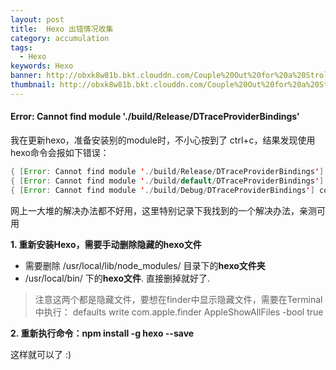 ```yaml
---
layout: post
title:  Hexo 出错情况收集
category: accumulation
tags:
  - Hexo
keywords: Hexo
banner: http://obxk8w81b.bkt.clouddn.com/Couple%20Out%20for%20a%20Stroll.jpg
thumbnail: http://obxk8w81b.bkt.clouddn.com/Couple%20Out%20for%20a%20Stroll.jpg
---
```


#### Error: Cannot find module './build/Release/DTraceProviderBindings'

我在更新hexo，准备安装别的module时，不小心按到了 ctrl+c，结果发现使用hexo命令会报如下错误：
~~~ Java
{ [Error: Cannot find module './build/Release/DTraceProviderBindings'] code: 'MODULE_NOT_FOUND' }    
{ [Error: Cannot find module './build/default/DTraceProviderBindings'] code: 'MODULE_NOT_FOUND' }
{ [Error: Cannot find module './build/Debug/DTraceProviderBindings'] code: 'MODULE_NOT_FOUND' }
~~~
<!--more-->
网上一大堆的解决办法都不好用，这里特别记录下我找到的一个解决办法，亲测可用

**1. 重新安装Hexo，需要手动删除隐藏的hexo文件**

- 需要删除 /usr/local/lib/node_modules/ 目录下的**hexo文件夹**
- /usr/local/bin/ 下的**hexo文件**. 直接删掉就好了.
> 注意这两个都是隐藏文件，要想在finder中显示隐藏文件，需要在Terminal中执行：
defaults write com.apple.finder AppleShowAllFiles -bool true

**2. 重新执行命令：npm install -g hexo --save**

这样就可以了  :)
